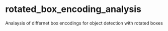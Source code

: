 # rotated_box_encoding_analysis
Analaysis of differnet box encodings for object detection with rotated boxes
